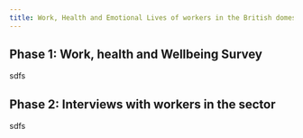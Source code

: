 ```yaml
---
title: Work, Health and Emotional Lives of workers in the British domestic abuse support sector: 
---
```



## Phase 1: Work, health and Wellbeing Survey
sdfs

## Phase 2: Interviews with workers in the sector
sdfs


